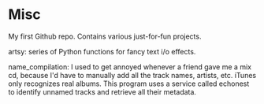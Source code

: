 Misc
====
My first Github repo. Contains various just-for-fun projects.

artsy: series of Python functions for fancy text i/o effects.

name_compilation: I used to get annoyed whenever a friend gave me a mix cd, because I'd have to manually add
all the track names, artists, etc. iTunes only recognizes real albums. This program uses a service called 
echonest to identify unnamed tracks and retrieve all their metadata.
